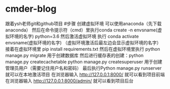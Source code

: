 # cmder-blog
跟着ysh老师git和github项目
#步骤
创建虚拟环境 可以使用anaconda（先下载anaconda）
然后在命令提示符（cmd）里执行conda create -n envsname(虚拟环境的名字) python=3.6
然后激活虚拟环境 执行 conda activate envsname(虚拟环境的名字) （虚拟环境激活后最左边会显示虚拟环境的名字）
接着在虚拟环境里 pip install requirements.txt
然后在虚拟环境里执行 python manage.py migrate 用于创建数据库
然后进行缓存表的创建：python manage.py createcachetable
python manage.py createsuperuser 用于创建管理员用户（需要记住用户名和密码）
最后执行Python manage.py runserver 就可以在本地激活项目
在浏览器输入 http://127.0.0.1:8000/ 就可以看到项目前端
在浏览器输入 http://127.0.0.1:8000/admin/ 就可以看到项目后台
